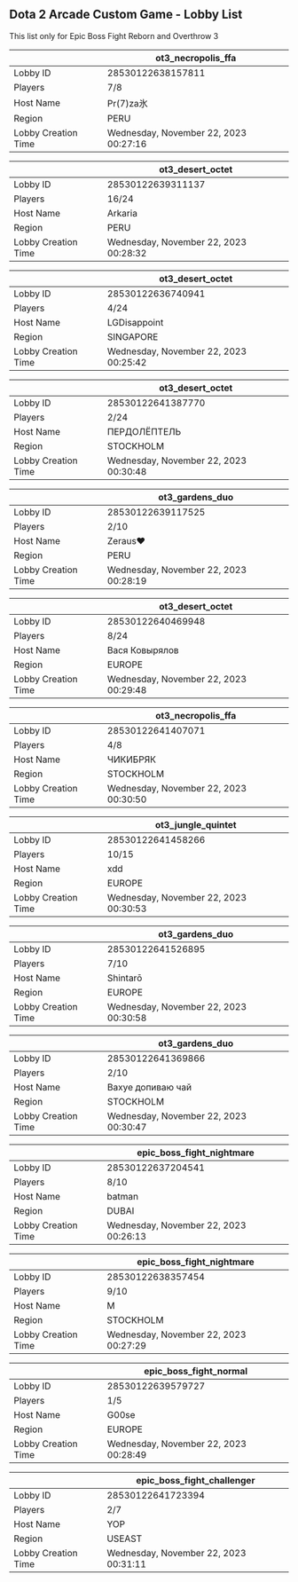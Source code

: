 ## Dota 2 Arcade Custom Game - Lobby List

This list only for Epic Boss Fight Reborn and Overthrow 3

|  | ot3_necropolis_ffa |
| ------ | ------ |
| Lobby ID | 28530122638157811 |
| Players | 7/8 |
| Host Name | Pr(7)za氷 |
| Region | PERU |
| Lobby Creation Time | Wednesday, November 22, 2023 00:27:16 |


|  | ot3_desert_octet |
| ------ | ------ |
| Lobby ID | 28530122639311137 |
| Players | 16/24 |
| Host Name | Arkaria |
| Region | PERU |
| Lobby Creation Time | Wednesday, November 22, 2023 00:28:32 |


|  | ot3_desert_octet |
| ------ | ------ |
| Lobby ID | 28530122636740941 |
| Players | 4/24 |
| Host Name | LGDisappoint |
| Region | SINGAPORE |
| Lobby Creation Time | Wednesday, November 22, 2023 00:25:42 |


|  | ot3_desert_octet |
| ------ | ------ |
| Lobby ID | 28530122641387770 |
| Players | 2/24 |
| Host Name | ПЕРДОЛЁПТЕЛЬ |
| Region | STOCKHOLM |
| Lobby Creation Time | Wednesday, November 22, 2023 00:30:48 |


|  | ot3_gardens_duo |
| ------ | ------ |
| Lobby ID | 28530122639117525 |
| Players | 2/10 |
| Host Name | Zeraus♥ |
| Region | PERU |
| Lobby Creation Time | Wednesday, November 22, 2023 00:28:19 |


|  | ot3_desert_octet |
| ------ | ------ |
| Lobby ID | 28530122640469948 |
| Players | 8/24 |
| Host Name | Вася Ковырялов |
| Region | EUROPE |
| Lobby Creation Time | Wednesday, November 22, 2023 00:29:48 |


|  | ot3_necropolis_ffa |
| ------ | ------ |
| Lobby ID | 28530122641407071 |
| Players | 4/8 |
| Host Name | ЧИКИБРЯК |
| Region | STOCKHOLM |
| Lobby Creation Time | Wednesday, November 22, 2023 00:30:50 |


|  | ot3_jungle_quintet |
| ------ | ------ |
| Lobby ID | 28530122641458266 |
| Players | 10/15 |
| Host Name | xdd |
| Region | EUROPE |
| Lobby Creation Time | Wednesday, November 22, 2023 00:30:53 |


|  | ot3_gardens_duo |
| ------ | ------ |
| Lobby ID | 28530122641526895 |
| Players | 7/10 |
| Host Name | Shintarō |
| Region | EUROPE |
| Lobby Creation Time | Wednesday, November 22, 2023 00:30:58 |


|  | ot3_gardens_duo |
| ------ | ------ |
| Lobby ID | 28530122641369866 |
| Players | 2/10 |
| Host Name | Вахуе допиваю чай |
| Region | STOCKHOLM |
| Lobby Creation Time | Wednesday, November 22, 2023 00:30:47 |


|  | epic_boss_fight_nightmare |
| ------ | ------ |
| Lobby ID | 28530122637204541 |
| Players | 8/10 |
| Host Name | batman |
| Region | DUBAI |
| Lobby Creation Time | Wednesday, November 22, 2023 00:26:13 |


|  | epic_boss_fight_nightmare |
| ------ | ------ |
| Lobby ID | 28530122638357454 |
| Players | 9/10 |
| Host Name | М |
| Region | STOCKHOLM |
| Lobby Creation Time | Wednesday, November 22, 2023 00:27:29 |


|  | epic_boss_fight_normal |
| ------ | ------ |
| Lobby ID | 28530122639579727 |
| Players | 1/5 |
| Host Name | G00se |
| Region | EUROPE |
| Lobby Creation Time | Wednesday, November 22, 2023 00:28:49 |


|  | epic_boss_fight_challenger |
| ------ | ------ |
| Lobby ID | 28530122641723394 |
| Players | 2/7 |
| Host Name | YOP |
| Region | USEAST |
| Lobby Creation Time | Wednesday, November 22, 2023 00:31:11 |


